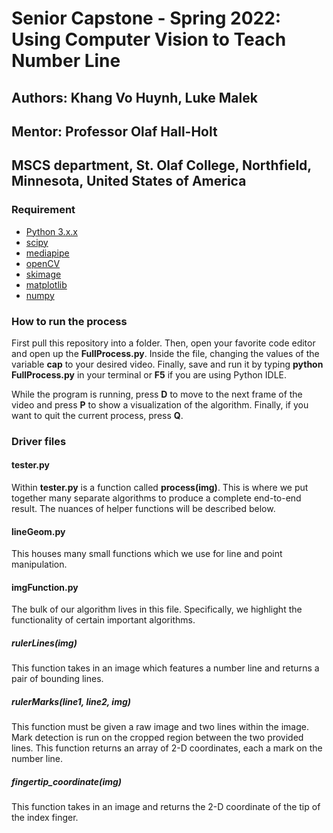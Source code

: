 # Senior Capstone - Spring 2022: Using Computer Vision to Teach Number Line
## Authors: Khang Vo Huynh, Luke Malek
## Mentor: Professor Olaf Hall-Holt
## MSCS department, St. Olaf College, Northfield, Minnesota, United States of America

### Requirement
* [Python 3.x.x](https://www.python.org/)
* [scipy](https://scipy.org/)
* [mediapipe](https://google.github.io/mediapipe/)
* [openCV](https://opencv.org/)
* [skimage](https://scikit-image.org/)
* [matplotlib](https://matplotlib.org/)
* [numpy](https://numpy.org/)

### How to run the process
First pull this repository into a folder. Then, open your favorite code editor and open up the **FullProcess.py**. Inside the file, changing the values of the variable **cap** to your desired video. Finally, save and run it by typing **python FullProcess.py** in your terminal or **F5** if you are using Python IDLE.

While the program is running, press **D** to move to the next frame of the video and press **P** to show a visualization of the algorithm. Finally, if you want to quit the current process, press **Q**.

### Driver files
#### tester.py
Within **tester.py** is a function called **process(img)**. This is where we put together many separate algorithms to produce a complete end-to-end result. The nuances of helper functions will be described below.
#### lineGeom.py
This houses many small functions which we use for line and point manipulation. 
#### imgFunction.py
The bulk of our algorithm lives in this file. Specifically, we highlight the functionality of certain important algorithms.
##### rulerLines(img)
This function takes in an image which features a number line and returns a pair of bounding lines. 
##### rulerMarks(line1, line2, img)
This function must be given a raw image and two lines within the image. Mark detection is run on the cropped region between the two provided lines. This function returns an array of 2-D coordinates, each a mark on the number line.
##### fingertip_coordinate(img)
This function takes in an image and returns the 2-D coordinate of the tip of the index finger. 



